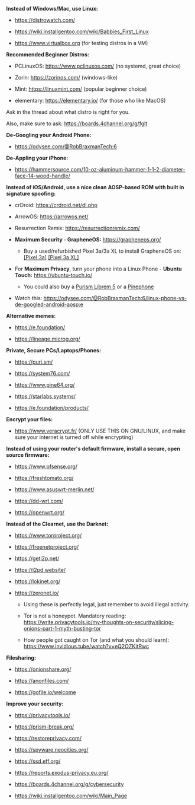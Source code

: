 **Instead of Windows/Mac, use Linux:**

 * https://distrowatch.com/

 * https://wiki.installgentoo.com/wiki/Babbies_First_Linux

 * https://www.virtualbox.org (for testing distros in a VM)

**Recommended Beginner Distros:**

 * PCLinuxOS: https://www.pclinuxos.com/ (no systemd, great choice)

 * Zorin: https://zorinos.com/ (windows-like)

 * Mint: https://linuxmint.com/ (popular beginner choice)

 * elementary: https://elementary.io/ (for those who like MacOS)

Ask in the thread about what distro is right for you.

Also, make sure to ask: https://boards.4channel.org/g/fglt

**De-Googling your Android Phone:**

 * https://odysee.com/@RobBraxmanTech:6

**De-Appling your iPhone:**

 * https://hammersource.com/10-oz-aluminum-hammer-1-1-2-diameter-face-14-wood-handle/

**Instead of iOS/Android, use a nice clean AOSP-based ROM with built in signature spoofing:**

 * crDroid: https://crdroid.net/dl.php

 * ArrowOS: https://arrowos.net/

 * Resurrection Remix: https://resurrectionremix.com/

 * **Maximum Security - GrapheneOS:** https://grapheneos.org/

   - Buy a used/refurbished Pixel 3a/3a XL to install GrapheneOS on: [[Pixel 3a]](https://swappa.com/buy/google-pixel-3a) [[Pixel 3a XL]](https://swappa.com/buy/google-pixel-3a-xl)

 * For **Maximum Privacy**, turn your phone into a Linux Phone - **Ubuntu Touch:** https://ubuntu-touch.io/

   - You could also buy a [Purism Librem 5](https://puri.sm/products/) or a [Pinephone](https://www.pine64.org/pinephone/)

 * Watch this: https://odysee.com/@RobBraxmanTech:6/linux-phone-vs-de-googled-android-aosp:e

**Alternative memes:**

 * https://e.foundation/

 * https://lineage.microg.org/


**Private, Secure PCs/Laptops/Phones:**

 * https://puri.sm/

 * https://system76.com/

 * https://www.pine64.org/

 * https://starlabs.systems/

 * https://e.foundation/products/


**Encrypt your files:**

 * https://www.veracrypt.fr/ (ONLY USE THIS ON GNU/LINUX, and make sure your internet is turned off while encrypting)


**Instead of using your router's default firmware, install a secure, open source firmware:**

 * https://www.pfsense.org/

 * https://freshtomato.org/

 * https://www.asuswrt-merlin.net/

 * https://dd-wrt.com/

 * https://openwrt.org/


**Instead of the Clearnet, use the Darknet:**

 * https://www.torproject.org/

 * https://freenetproject.org/

 * https://geti2p.net/

 * https://i2pd.website/

 * https://lokinet.org/

 * https://zeronet.io/

   - Using these is perfectly legal, just remember to avoid illegal activity.

   - Tor is not a honeypot. Mandatory reading: https://write.privacytools.io/my-thoughts-on-security/slicing-onions-part-1-myth-busting-tor

   - How people got caught on Tor (and what you should learn): https://www.invidious.tube/watch?v=eQ2OZKitRwc


**Filesharing:**

 * https://onionshare.org/

 * https://anonfiles.com/

 * https://gofile.io/welcome


**Improve your security:**

 * https://privacytools.io/

 * https://prism-break.org/

 * https://restoreprivacy.com/

 * https://spyware.neocities.org/

 * https://ssd.eff.org/

 * https://reports.exodus-privacy.eu.org/

 * https://boards.4channel.org/g/cybersecurity

 * https://wiki.installgentoo.com/wiki/Main_Page